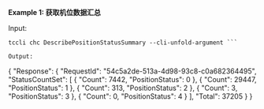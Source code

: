 **Example 1: 获取机位数据汇总**



Input: 

```
tccli chc DescribePositionStatusSummary --cli-unfold-argument ```

Output: 
```
{
    "Response": {
        "RequestId": "54c5a2de-513a-4d98-93c8-c0a682364495",
        "StatusCountSet": [
            {
                "Count": 7442,
                "PositionStatus": 0
            },
            {
                "Count": 29447,
                "PositionStatus": 1
            },
            {
                "Count": 313,
                "PositionStatus": 2
            },
            {
                "Count": 3,
                "PositionStatus": 3
            },
            {
                "Count": 0,
                "PositionStatus": 4
            }
        ],
        "Total": 37205
    }
}
```

